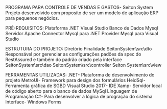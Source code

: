 PROGRAMA PARA CONTROLE DE VENDAS E GASTOS- Seiton System
Projeto desenvolvido com proposito de ser um modelo de aplicação ERP para pequenos negócios.

PRÉ-REQUISITOS:
Plataforma .NET
Visual Studio
Banco de Dados Mysql
Servidor Apache
Connector Mysql para .NET
Provider Mysql para Visual Studio

ESTRUTURA DO PROJETO:
Diretório	        Finalidade
SeitonSystem\src\dto	Responsável por gerenciar as configurações padões da spec do RestAssured e também do padrão criado pela interface
SeitonSystem\src\dao
SeitonSystem\src\controller
Seiton System\src\view

FERRAMENTAS  UTILIZADAS:
.NET- Plataforma de desenvolvimento do projeto 
MetroUI- Framework para design dos formulários
HeidSql- Ferramenta gráfica de SGBD
Visual Studio 2017- IDE
Xamp- Servidor local de código aberto para o banco de dados MySql
Linguagem de Programação C#- Para desenvolver a lógica de progração do sistema
Interface- Windows Forms
